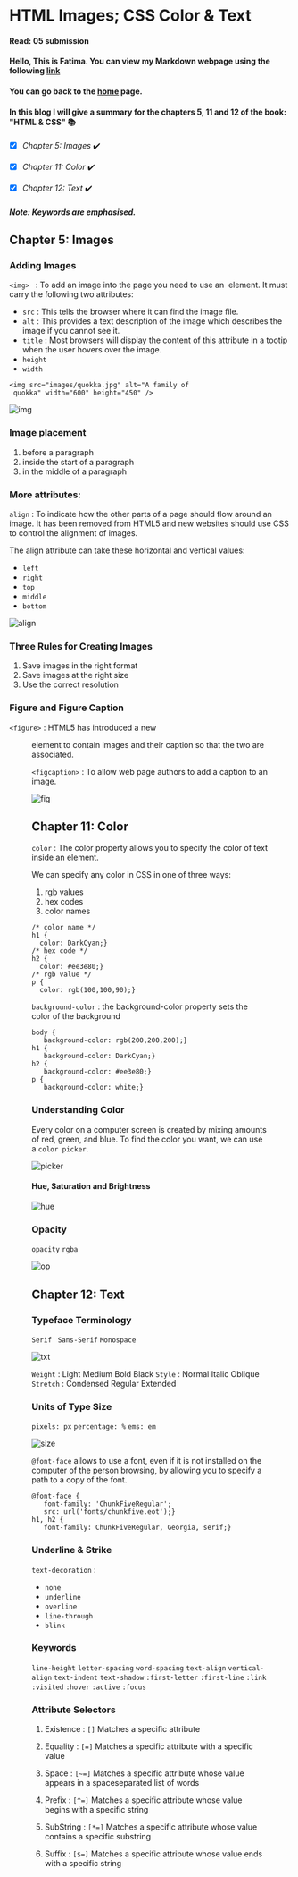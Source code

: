# HTML Images; CSS Color & Text
#### Read: 05 submission 

#### Hello, This is Fatima. You can view my Markdown webpage using the following [link](https://fati-ma.github.io/201-reading-notes/class-05)
#### You can go back to the [home](https://fati-ma.github.io/201-reading-notes/) page.

#### In this blog I will give a summary for the chapters 5, 11 and 12 of the book: "HTML & CSS" :books: 

- [x] *Chapter 5: Images* ✔️
- [x] *Chapter 11: Color* ✔️
- [x] *Chapter 12: Text* ✔️


##### Note: Keywords are emphasised.


## Chapter 5: Images


### Adding Images


`<img> ` : To add an image into the page you need to use an <img> element. 
 It must carry the following two attributes:
 
 - `src` : This tells the browser where it can find the image file.
 - `alt` : This provides a text description of the image which describes the image if you cannot see it.
 - `title` :  Most browsers will display the content of this attribute in a tootip when the user hovers over the image.
 - `height`
 - `width`


```
<img src="images/quokka.jpg" alt="A family of
 quokka" width="600" height="450" />
 ```
 
![img](https://imgk.timesnownews.com/74666103_2454188944828540_4366738148824794550_n_1574090431__rend_1_1.jpg?tr=w-600)
 
 
### Image placement 

1. before a paragraph
2. inside the start of a paragraph
3. in the middle of a paragraph

### More attributes:

`align` :  To indicate how the other parts of a page should flow around an image. 
It has been removed from HTML5 and new websites should use CSS to control the alignment of images.

The align attribute can take these horizontal and vertical values:
  - `left`
  - `right`
  - `top`
  - `middle`
  - `bottom`
  
![align](https://www.abrightclearweb.com/wp-content/uploads/2017/03/Two-images-left-and-right-aligned-with-text.png)


### Three Rules for Creating Images

1. Save images in the right format
2. Save images at the right size
3. Use the correct resolution


### Figure and Figure Caption

`<figure>` :  HTML5 has introduced a new <figure> element to contain images and their caption
so that the two are associated. 

`<figcaption>` : To allow web page authors to add a caption to an image.

![fig](https://i.stack.imgur.com/1gpkT.png)



## Chapter 11: Color

`color` : The color property allows you to specify the color of text inside an element.

We can specify any color in CSS in one of three ways:
1. rgb values
2. hex codes
3. color names


```
/* color name */
h1 {
  color: DarkCyan;}
/* hex code */
h2 {
  color: #ee3e80;}
/* rgb value */
p {
  color: rgb(100,100,90);}
```

`background-color` :  the background-color property sets the color of the background 

```
body {
   background-color: rgb(200,200,200);}
h1 {
   background-color: DarkCyan;}
h2 {
   background-color: #ee3e80;}
p {
   background-color: white;}
```


### Understanding Color

Every color on a computer screen is created by mixing amounts of red,
green, and blue. To find the color you want, we can use a `color picker`.


![picker](https://raw.githubusercontent.com/brianpkelley/md-color-picker/master/md-color-picker-2.png)


#### Hue, Saturation and Brightness


![hue](https://3.bp.blogspot.com/-9vvvg45dX-Y/UjCNW96hbTI/AAAAAAAAAO8/jPUpBJ4fZsM/s1600/hsl-color-model.png)


### Opacity

`opacity` 
`rgba`

![op](https://lh3.googleusercontent.com/proxy/meGiUTKciH0EVXnMABdLMl9U9hrRwLO_bUKDXFoxbpnjR4cmy_gqs2cdilkrp6BUSf7oRHY7iLHGwlCusjndoGmkv4Ci_wrT0JsbaA)


## Chapter 12: Text


### Typeface Terminology


`Serif `
`Sans-Serif`
`Monospace`


![txt](https://s2.ax1x.com/2020/01/15/lXHifs.png)


`Weight` : Light Medium Bold Black
`Style` : Normal Italic Oblique
`Stretch` : Condensed Regular Extended

### Units of Type Size

`pixels: px` 
`percentage: %`
`ems: em`


![size](https://user.oc-static.com/upload/2018/04/30/15251064835155_fontsizes.png)


`@font-face` allows to use a font, even if it is not installed on the computer of the person browsing, by allowing you to specify a path to a copy of the font.

```
@font-face {
   font-family: 'ChunkFiveRegular';
   src: url('fonts/chunkfive.eot');}
h1, h2 {
   font-family: ChunkFiveRegular, Georgia, serif;}
```

### Underline & Strike

`text-decoration` :
  - `none`
  - `underline`
  - `overline`
  - `line-through`
  - `blink`
  
  
### Keywords
  
`line-height`
`letter-spacing`
`word-spacing`
`text-align`
`vertical-align`
`text-indent`
`text-shadow`
`:first-letter` 
`:first-line`
`:link` 
`:visited`
`:hover` 
`:active` 
`:focus`


### Attribute Selectors


1. Existence : `[]` Matches a specific attribute

2. Equality : `[=]` Matches a specific attribute with a specific value

3. Space : `[~=]` Matches a specific attribute whose value appears in a spaceseparated list of words

4. Prefix : `[^=]` Matches a specific attribute whose value begins with a
specific string

5. SubString : `[*=]` Matches a specific attribute whose value contains a specific
substring

6. Suffix : `[$=]` Matches a specific attribute whose value ends with a specific
string
  
  







